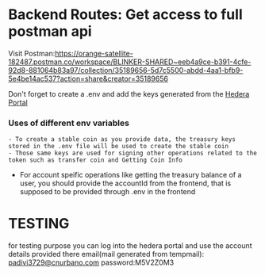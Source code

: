 # Backend Routes: Get access to full postman api

Visit Postman:https://orange-satellite-182487.postman.co/workspace/BLINKER-SHARED~eeb4a9ce-b391-4cfe-92d8-881064b83a97/collection/35189656-5d7c5500-abdd-4aa1-bfb9-5e4be14ac537?action=share&creator=35189656

Don't forget to create a .env and add the keys generated from the [Hedera Portal](https://portal.hedera.com/dashboard)

### Uses of different env variables

    - To create a stable coin as you provide data, the treasury keys stored in the .env file will be used to create the stable coin
    - Those same keys are used for signing other operations related to the token such as transfer coin and Getting Coin Info

- For account speific operations like getting the treasury balance of a user, you should provide the accountId from the frontend, that is supposed to be provided through .env in the frontend

# TESTING

for testing purpose you can log into the hedera portal and use the account details provided there
email(mail generated from tempmail): padivi3729@cnurbano.com
password:M5V2Z0M3

